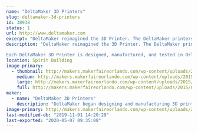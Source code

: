 ```yaml
---
name: "DeltaMaker 3D Printers"
slug: deltamaker-3d-printers
id: 38938
status: 1
url: http://www.deltamaker.com
excerpt: "DeltaMaker reimagined the 3D Printer. The DeltaMaker printers feature a 360 degree viewing area, durable metal frame and integrated onboard slicing. The perfect printer for home, business and school, the DeltaMaker 3D Printer allows individuals to transform ideas into physical objects faster and reliably. "
description: "DeltaMaker reimagined the 3D Printer. The DeltaMaker printers feature a 360 degree viewing area, durable metal frame and integrated onboard slicing. The perfect printer for home, business and school, the DeltaMaker 3D Printer allows individuals to transform ideas into physical objects faster and reliably. 

Each DeltaMaker 3D Printer is designed, manufactured, and tested in Orlando, Florida. DeltaMaker Printers can be found in homes, schools, and businesses across the country and around the globe."
location: Spirit Building
image-primary:
  - thumbnail: http://makers.makerfaireorlando.com/wp-content/uploads/2015/07/deltamaker-product-line-150x150.jpg
    medium: http://makers.makerfaireorlando.com/wp-content/uploads/2015/07/deltamaker-product-line-272x300.jpg
    large: http://makers.makerfaireorlando.com/wp-content/uploads/2015/07/deltamaker-product-line-930x1024.jpg
    full: http://makers.makerfaireorlando.com/wp-content/uploads/2015/07/deltamaker-product-line.jpg
maker:
  - name: "DeltaMaker 3D Printers"
    description: "DeltaMaker began designing and manufacturing 3D printers in 2012.  DeltaMaker 3D Printers are the premier 3D Printers for education. Each printer is designed, manufactured and tested in Orlando, Florida. DeltaMaker 3D Printers can be found in classrooms and businesses across the country and around the globe."
image-primary: http://makers.makerfaireorlando.com/wp-content/uploads/2015/07/deltamaker-logo-3d-printers-931x1024.png
last-modified-db: "2019-11-01 14:20:29"
last-exported: "2020-05-07 09:35:08"
---
```

